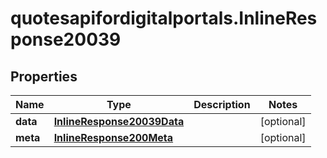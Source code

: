 # quotesapifordigitalportals.InlineResponse20039

## Properties

Name | Type | Description | Notes
------------ | ------------- | ------------- | -------------
**data** | [**InlineResponse20039Data**](InlineResponse20039Data.md) |  | [optional] 
**meta** | [**InlineResponse200Meta**](InlineResponse200Meta.md) |  | [optional] 


